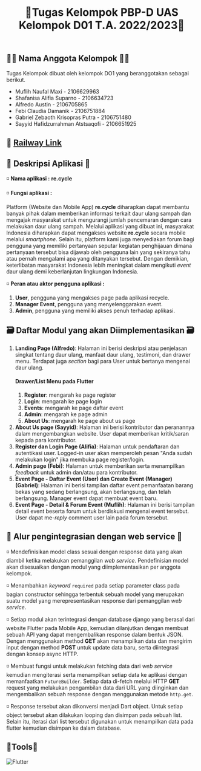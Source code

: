<div align="center" style="padding-bottom: 10px">
<h1>🎐Tugas Kelompok PBP-D UAS Kelompok D01 T.A. 2022/2023🎐</h1>
</div>

## 🐱‍💻 Nama Anggota Kelompok 🐱‍💻
Tugas Kelompok dibuat oleh kelompok DO1 yang beranggotakan sebagai berikut.
- Muflih Naufal Maxi - 2106629963
- Shafanisa Alifia Suparno - 2106634723
- Alfredo Austin - 2106705865
- Febi Claudia Damanik - 2106751884
- Gabriel Zebaoth Krisopras Putra - 2106751480
- Sayyid Hafidzurrahman Atstsaqofi - 2106651925

## :rocket: [Railway Link](https://pbp-d01.up.railway.app/)

## 📲 Deskripsi Aplikasi 📲
◽ **Nama aplikasi :** **re.cycle**

◽ **Fungsi aplikasi :**

Platform (Website dan Mobile App) **re.cycle** diharapkan dapat membantu banyak pihak dalam memberikan informasi terkait daur ulang sampah dan mengajak masyarakat untuk mengurangi jumlah pencemaran dengan cara melakukan daur ulang sampah. Melalui aplikasi yang dibuat ini, masyarakat Indonesia diharapkan dapat mengakses website **re.cycle** secara mobile melalui *smartphone*. Selain itu, platform kami juga menyediakan forum bagi pengguna yang memiliki pertanyaan seputar kegiatan penghijauan dimana pertanyaan tersebut bisa dijawab oleh pengguna lain yang sekiranya tahu atau pernah mengalami apa yang ditanyakan tersebut. Dengan demikian, keterlibatan masyarakat Indonesia lebih meningkat dalam mengikuti *event* daur ulang demi keberlanjutan lingkungan Indonesia.

◽ **Peran atau aktor pengguna aplikasi  :**

1. **User**, pengguna yang mengakses page pada aplikasi recycle.
2. **Manager** **Event**, pengguna yang menyelenggarakan event.
3. **Admin**, pengguna yang memiliki akses penuh terhadap aplikasi.

## 🗃️ Daftar Modul yang akan Diimplementasikan 🗃️
1. **Landing Page (Alfredo)**: Halaman ini berisi deskripsi atau penjelasan singkat tentang daur ulang, manfaat daur ulang, testimoni, dan drawer menu. Terdapat juga *section* bagi para User untuk bertanya mengenai daur ulang.
    #### Drawer/List Menu pada Flutter
    1. **Register**: mengarah ke page register<br>
    2. **Login**: mengarah ke page login<br>
    3. **Events**: mengarah ke page daftar event<br>
    4. **Admin**: mengarah ke page admin<br>
    5. **About Us**: mengarah ke page about us page<br>
2. **About Us page (Sayyid)**: Halaman ini berisi kontributor dan peranannya dalam mengembangkan website. User dapat memberikan kritik/saran kepada para kontributor.
3. **Register dan  Login  Page (Alifia)**: Halaman untuk pendaftaran dan autentikasi user. Logged-in user akan memperoleh pesan "Anda sudah melakukan login" jika membuka page register/login. 
5. **Admin page (Febi)**: Halaman untuk memberikan serta menampilkan *feedback* untuk admin dan/atau para kontributor.
6. **Event Page - Daftar Event (User) dan Create Event (Manager) (Gabriel)**: Halaman ini berisi tampilan daftar event pemanfaatan barang bekas yang sedang berlangsung, akan berlangsung, dan telah berlangsung. Manager event dapat membuat event baru.
7. **Event Page - Detail & Forum Event (Muflih)**: Halaman ini berisi tampilan detail event beserta forum untuk berdiskusi mengenai event tersebut. User dapat me-*reply* comment user lain pada forum tersebut.

## 💱 Alur pengintegrasian dengan web service 💱
◽ Mendefinisikan model class sesuai dengan response data yang akan diambil ketika melakukan pemanggilan *web service*. Pendefinisian model akan disesuaikan dengan modul yang diimplementasikan per anggota kelompok.

◽ Menambahkan *keyword* `required` pada setiap parameter class pada bagian constructor sehingga terbentuk sebuah model yang merupakan suatu model yang merepresentasikan response dari pemanggilan *web service*.

◽ Setiap modul akan terintegrasi dengan database django yang berasal dari website Flutter pada Mobile App, kemudian dilanjutkan dengan membuat sebuah API yang dapat mengembalikan response dalam bentuk JSON. Dengan menggunakan method **GET** akan menampilkan data dan mengirim input dengan method **POST** untuk update data baru, serta diintegrasi dengan konsep async HTTP. 

◽ Membuat fungsi untuk melakukan fetching data dari *web service* kemudian mengiterasi serta menampilkan setiap data ke aplikasi dengan memanfaatkan `FutureBuilder`. Setiap data di-fetch melalui HTTP **GET** request yang melakukan pengambilan data dari URL yang diinginkan dan mengembalikan sebuah response dengan menggunakan metode `http.get`.

◽ Response tersebut akan dikonversi menjadi Dart object. Untuk setiap object tersebut akan dilakukan looping dan disimpan pada sebuah list. Selain itu, iterasi dari list tersebut digunakan untuk menampilkan data pada flutter kemudian disimpan ke dalam database.

## 🔰Tools🔰
![Flutter](https://img.shields.io/badge/Flutter-%2302569B.svg?style=for-the-badge&logo=Flutter&logoColor=white)
